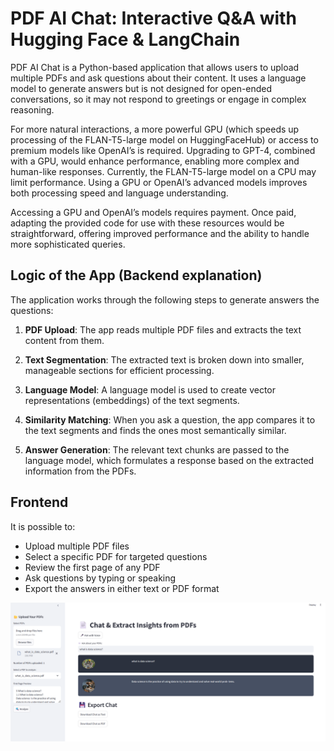 # PDF AI Chat: Interactive Q&A with Hugging Face & LangChain

PDF AI Chat is a Python-based application that allows users to upload multiple PDFs and ask questions about their content. It uses a language model to generate answers but is not designed for open-ended conversations, so it may not respond to greetings or engage in complex reasoning.

For more natural interactions, a more powerful GPU (which speeds up processing of the FLAN-T5-large model on HuggingFaceHub) or access to premium models like OpenAI’s is required. Upgrading to GPT-4, combined with a GPU, would enhance performance, enabling more complex and human-like responses. Currently, the FLAN-T5-large model on a CPU may limit performance. Using a GPU or OpenAI’s advanced models improves both processing speed and language understanding.

Accessing a GPU and OpenAI’s models requires payment. Once paid, adapting the provided code for use with these resources would be straightforward, offering improved performance and the ability to handle more sophisticated queries.

## Logic of the App (Backend explanation)

The application works through the following steps to generate answers the questions:

1. **PDF Upload**: The app reads multiple PDF files and extracts the text content from them.

2. **Text Segmentation**: The extracted text is broken down into smaller, manageable sections for efficient processing.

3. **Language Model**: A language model is used to create vector representations (embeddings) of the text segments.

4. **Similarity Matching**: When you ask a question, the app compares it to the text segments and finds the ones most semantically similar.

5. **Answer Generation**: The relevant text chunks are passed to the language model, which formulates a response based on the extracted information from the PDFs.

## Frontend

It is possible to:

- Upload multiple PDF files
- Select a specific PDF for targeted questions
- Review the first page of any PDF
- Ask questions by typing or speaking
- Export the answers in either text or PDF format

![Example Image](images/ChatbotFrontend.png)

